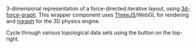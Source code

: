 3-dimensional representation of a force-directed iterative layout, using [3d-force-graph](https://github.com/vasturiano/3d-force-graph). This wrapper component uses [ThreeJS](https://github.com/mrdoob/three.js/)/WebGL for rendering and [ngraph](https://github.com/anvaka/ngraph.forcelayout3d) for the 3D physics engine.

Cycle through various topological data sets using the button on the top-right.